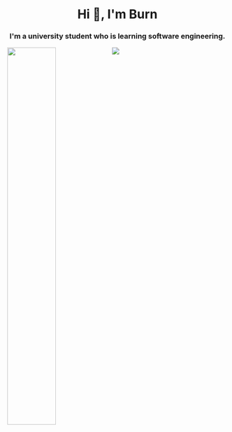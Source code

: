 <h1 align="center">Hi 👋, I'm Burn</h1>
<h3 align="center">I'm a university student who is learning software engineering.</h3>
<img align="left" width="47%" src="https://github-readme-stats.vercel.app/api?username=burn-e-e&show_icons=true&theme=dark#gh-dark-mode-only"/>

<img align="left" src="https://github-readme-stats.vercel.app/api/top-langs?username=burn-e-e&show_icons=true&theme=dark&locale=en&layout=compact"/>



